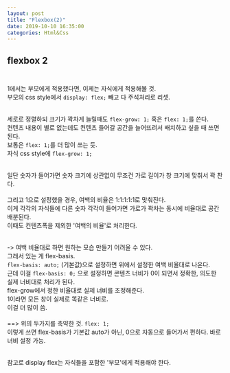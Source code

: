 ```yaml
---
layout: post
title: "Flexbox(2)"
date: 2019-10-10 16:35:00
categories: Html&Css
---
```

## flexbox 2<br><br>

1에서는 부모에게 적용했다면, 이제는 자식에게 적용해볼 것.<br>
부모의 css style에서 ```display: flex;``` 빼고 다 주석처리로 리셋.<br><br>

세로로 정렬하되 크기가 꽉차게 늘릴때도 ```flex-grow: 1;``` 혹은 ```flex: 1;```를 쓴다. <br>
컨텐츠 내용이 별로 없는데도 컨텐츠 들어갈 공간을 늘어뜨려서 배치하고 싶을 때 쓰면 된다. <br>
보통은 ```flex: 1;```를 더 많이 쓰는 듯.<br>
자식 css style에 ```flex-grow: 1;```<br><br>

일단 숫자가 들어가면 숫자 크기에 상관없이 무조건 가로 길이가 창 크기에 맞춰서 꽉 찬다.<br>  
그리고 1으로 설정했을 경우, 여백의 비율은 1:1:1:1:1로 맞춰진다.<br>
이게 각각의 자식들에 다른 숫자 각각이 들어가면 가로가 꽉차는 동시에 비율대로 공간 배분된다. <br>
이때도 컨텐츠폭을 제외한 '여백의 비율'로 처리한다. <br><br>

-> 여백 비율대로 하면 원하는 모습 만들기 어려울 수 있다.<br>
그래서 있는 게  flex-basis.<br>
```flex-basis: auto;``` (기본값)으로 설정하면 위에서 설정한 여백 비율대로 나온다.<br>
근데 이걸   ```flex-basis: 0;``` 으로 설정하면 콘텐츠 너비가 0이 되면서 정확한, 의도한 실제 너비대로 처리가 된다. <br>
flex-grow에서 정한 비율대로 실제 너비를 조정해준다. <br>
1이라면 모든 창이 실제로 똑같은 너비로. <br>
이걸 더 많이 씀.<br><br>
==> 위의 두가지를 축약한 것. ```flex: 1;``` <br>
이렇게 쓰면 flex-basis가 기본값 auto가 아닌, 0으로 자동으로 들어가서 편하다. 바로 너비 설정 가능. <br><br>

참고로 display flex는 자식들을 포함한 '부모'에게 적용해야 한다.

